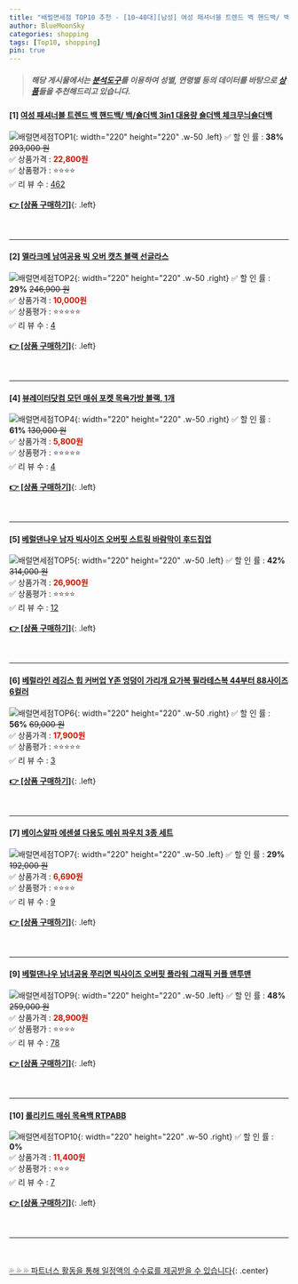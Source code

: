 ```yaml
---
title: "배럴면세점 TOP10 추천 - [10~40대][남성] 여성 패셔너블 트렌드 백 핸드백/ 백/숄더백 3in1 대용량 숄더백 체크무늬숄더백"
author: BlueMoonSky
categories: shopping
tags: [Top10, shopping]
pin: true
---
```


> ##### 해당 게시물에서는 [**분석도구**](https://itemscout.io/)를 이용하여 **성별**, **연령별** 등의 데이터를 바탕으로 [**상품**](https://link.coupang.com/a/baae76)들을 추천해드리고 있습니다.

#### [1] [여성 패셔너블 트렌드 백 핸드백/ 백/숄더백 3in1 대용량 숄더백 체크무늬숄더백](https://link.coupang.com/re/AFFSDP?lptag=AF5964186&subid=bluemoonsky6999&pageKey=7579042405&traceid=V0-153&itemId=20003203904&vendorItemId=87100271255)
![배럴면세점TOP1](https://thumbnail7.coupangcdn.com/thumbnails/remote/230x230ex/image/vendor_inventory/58d3/63bcddb303b541970e28b345be0acacfb67be2c96f4b6adbc5cb31ba5a33.jpg){: width="220" height="220" .w-50 .left}
✅ 할 인 률 : **38%** ~~<del class="base-price"> 293,000  </del>원~~<br>
✅ 상품가격 : <span style="color:#cb1400"> **22,800원** </span><br>
✅ 상품평가 : ⭐⭐⭐⭐<br>
✅ 리 뷰 수 : [462](https://link.coupang.com/re/AFFSDP?lptag=AF5964186&subid=bluemoonsky6999&pageKey=7579042405&traceid=V0-153&itemId=20003203904&vendorItemId=87100271255)<br>
<br>
[**👉  [상품 구매하기]**](https://link.coupang.com/re/AFFSDP?lptag=AF5964186&subid=bluemoonsky6999&pageKey=7579042405&traceid=V0-153&itemId=20003203904&vendorItemId=87100271255){: .left}
<br>
<br>
<br>

***

#### [2] [멜라크메 남여공용 빅 오버 캣츠 블랙 선글라스](https://link.coupang.com/re/AFFSDP?lptag=AF5964186&subid=bluemoonsky6999&pageKey=2082223437&traceid=V0-153&itemId=3537088872&vendorItemId=86213775191)
![배럴면세점TOP2](https://thumbnail6.coupangcdn.com/thumbnails/remote/230x230ex/image/rs_quotation_api/njoxim2a/14f56773b0c24a34bf6f79f6a1fb9365.jpg){: width="220" height="220" .w-50 .right}
✅ 할 인 률 : **29%** ~~<del class="base-price"> 246,900  </del>원~~<br>
✅ 상품가격 : <span style="color:#cb1400"> **10,000원** </span><br>
✅ 상품평가 : ⭐⭐⭐⭐⭐<br>
✅ 리 뷰 수 : [4](https://link.coupang.com/re/AFFSDP?lptag=AF5964186&subid=bluemoonsky6999&pageKey=2082223437&traceid=V0-153&itemId=3537088872&vendorItemId=86213775191)<br>
<br>
[**👉  [상품 구매하기]**](https://link.coupang.com/re/AFFSDP?lptag=AF5964186&subid=bluemoonsky6999&pageKey=2082223437&traceid=V0-153&itemId=3537088872&vendorItemId=86213775191){: .left}
<br>
<br>
<br>

***

#### [4] [뷰레이터닷컴 모던 매쉬 포켓 목욕가방 블랙, 1개](https://link.coupang.com/re/AFFSDP?lptag=AF5964186&subid=bluemoonsky6999&pageKey=1761810275&traceid=V0-153&itemId=3000666502&vendorItemId=75538991220)
![배럴면세점TOP4](https://thumbnail9.coupangcdn.com/thumbnails/remote/230x230ex/image/retail/images/7036624383453421-bc842fd8-a517-4151-97c6-5cdcfed569b0.jpg){: width="220" height="220" .w-50 .right}
✅ 할 인 률 : **61%** ~~<del class="base-price"> 130,000  </del>원~~<br>
✅ 상품가격 : <span style="color:#cb1400"> **5,800원** </span><br>
✅ 상품평가 : ⭐⭐⭐⭐⭐<br>
✅ 리 뷰 수 : [4](https://link.coupang.com/re/AFFSDP?lptag=AF5964186&subid=bluemoonsky6999&pageKey=1761810275&traceid=V0-153&itemId=3000666502&vendorItemId=75538991220)<br>
<br>
[**👉  [상품 구매하기]**](https://link.coupang.com/re/AFFSDP?lptag=AF5964186&subid=bluemoonsky6999&pageKey=1761810275&traceid=V0-153&itemId=3000666502&vendorItemId=75538991220){: .left}
<br>
<br>
<br>

***

#### [5] [베럴댄나우 남자 빅사이즈 오버핏 스트링 바람막이 후드집업](https://link.coupang.com/re/AFFSDP?lptag=AF5964186&subid=bluemoonsky6999&pageKey=7553293864&traceid=V0-153&itemId=19883216961&vendorItemId=86983677663)
![배럴면세점TOP5](https://thumbnail10.coupangcdn.com/thumbnails/remote/230x230ex/image/vendor_inventory/429a/e42f7e3b8f5ef5802f4b21477d758ec81e30ecc8fb337d09dd3a35d2ee9c.jpg){: width="220" height="220" .w-50 .left}
✅ 할 인 률 : **42%** ~~<del class="base-price"> 314,000  </del>원~~<br>
✅ 상품가격 : <span style="color:#cb1400"> **26,900원** </span><br>
✅ 상품평가 : ⭐⭐⭐⭐<br>
✅ 리 뷰 수 : [12](https://link.coupang.com/re/AFFSDP?lptag=AF5964186&subid=bluemoonsky6999&pageKey=7553293864&traceid=V0-153&itemId=19883216961&vendorItemId=86983677663)<br>
<br>
[**👉  [상품 구매하기]**](https://link.coupang.com/re/AFFSDP?lptag=AF5964186&subid=bluemoonsky6999&pageKey=7553293864&traceid=V0-153&itemId=19883216961&vendorItemId=86983677663){: .left}
<br>
<br>
<br>

***

#### [6] [베럴라인 레깅스 힙 커버업 Y존 엉덩이 가리개 요가복 필라테스복 44부터 88사이즈 6컬러](https://link.coupang.com/re/AFFSDP?lptag=AF5964186&subid=bluemoonsky6999&pageKey=6532396645&traceid=V0-153&itemId=19295095586&vendorItemId=86409753858)
![배럴면세점TOP6](https://thumbnail7.coupangcdn.com/thumbnails/remote/230x230ex/image/vendor_inventory/9641/4d897aefa9127e1f1bb91dfcf67d0d13fd15205e9115cbb9edf6c26cf6d0.jpg){: width="220" height="220" .w-50 .right}
✅ 할 인 률 : **56%** ~~<del class="base-price"> 69,000  </del>원~~<br>
✅ 상품가격 : <span style="color:#cb1400"> **17,900원** </span><br>
✅ 상품평가 : ⭐⭐⭐⭐⭐<br>
✅ 리 뷰 수 : [3](https://link.coupang.com/re/AFFSDP?lptag=AF5964186&subid=bluemoonsky6999&pageKey=6532396645&traceid=V0-153&itemId=19295095586&vendorItemId=86409753858)<br>
<br>
[**👉  [상품 구매하기]**](https://link.coupang.com/re/AFFSDP?lptag=AF5964186&subid=bluemoonsky6999&pageKey=6532396645&traceid=V0-153&itemId=19295095586&vendorItemId=86409753858){: .left}
<br>
<br>
<br>

***

#### [7] [베이스알파 에센셜 다용도 메쉬 파우치 3종 세트](https://link.coupang.com/re/AFFSDP?lptag=AF5964186&subid=bluemoonsky6999&pageKey=7186679235&traceid=V0-153&itemId=18136044771&vendorItemId=85286632351)
![배럴면세점TOP7](https://thumbnail8.coupangcdn.com/thumbnails/remote/230x230ex/image/retail/images/5896121189029743-4845dec0-a07e-48e6-ae08-ae6bfab605ff.jpg){: width="220" height="220" .w-50 .left}
✅ 할 인 률 : **29%** ~~<del class="base-price"> 192,000  </del>원~~<br>
✅ 상품가격 : <span style="color:#cb1400"> **6,690원** </span><br>
✅ 상품평가 : ⭐⭐⭐⭐<br>
✅ 리 뷰 수 : [9](https://link.coupang.com/re/AFFSDP?lptag=AF5964186&subid=bluemoonsky6999&pageKey=7186679235&traceid=V0-153&itemId=18136044771&vendorItemId=85286632351)<br>
<br>
[**👉  [상품 구매하기]**](https://link.coupang.com/re/AFFSDP?lptag=AF5964186&subid=bluemoonsky6999&pageKey=7186679235&traceid=V0-153&itemId=18136044771&vendorItemId=85286632351){: .left}
<br>
<br>
<br>

***

#### [9] [베럴댄나우 남녀공용 쭈리면 빅사이즈 오버핏 플라워 그래픽 커플 맨투맨](https://link.coupang.com/re/AFFSDP?lptag=AF5964186&subid=bluemoonsky6999&pageKey=7219180883&traceid=V0-153&itemId=18289880842&vendorItemId=85435628871)
![배럴면세점TOP9](https://thumbnail9.coupangcdn.com/thumbnails/remote/230x230ex/image/vendor_inventory/ee54/5b1f3a3d3958433312575256ee058a13562bffd184a6a75b1867debc3c89.jpg){: width="220" height="220" .w-50 .left}
✅ 할 인 률 : **48%** ~~<del class="base-price"> 259,000  </del>원~~<br>
✅ 상품가격 : <span style="color:#cb1400"> **28,900원** </span><br>
✅ 상품평가 : ⭐⭐⭐⭐<br>
✅ 리 뷰 수 : [78](https://link.coupang.com/re/AFFSDP?lptag=AF5964186&subid=bluemoonsky6999&pageKey=7219180883&traceid=V0-153&itemId=18289880842&vendorItemId=85435628871)<br>
<br>
[**👉  [상품 구매하기]**](https://link.coupang.com/re/AFFSDP?lptag=AF5964186&subid=bluemoonsky6999&pageKey=7219180883&traceid=V0-153&itemId=18289880842&vendorItemId=85435628871){: .left}
<br>
<br>
<br>

***

#### [10] [롤리키드 매쉬 목욕백 RTPABB](https://link.coupang.com/re/AFFSDP?lptag=AF5964186&subid=bluemoonsky6999&pageKey=321500&traceid=V0-153&itemId=753524&vendorItemId=74259787006)
![배럴면세점TOP10](https://thumbnail6.coupangcdn.com/thumbnails/remote/230x230ex/image/retail/images/2021/03/03/11/8/a26146eb-6124-416f-bfad-c6f3e4b4e730.jpg){: width="220" height="220" .w-50 .right}
✅ 할 인 률 : **0%** <br>
✅ 상품가격 : <span style="color:#cb1400"> **11,400원** </span><br>
✅ 상품평가 : ⭐⭐⭐<br>
✅ 리 뷰 수 : [7](https://link.coupang.com/re/AFFSDP?lptag=AF5964186&subid=bluemoonsky6999&pageKey=321500&traceid=V0-153&itemId=753524&vendorItemId=74259787006)<br>
<br>
[**👉  [상품 구매하기]**](https://link.coupang.com/re/AFFSDP?lptag=AF5964186&subid=bluemoonsky6999&pageKey=321500&traceid=V0-153&itemId=753524&vendorItemId=74259787006){: .left}
<br>
<br>
<br>

***
<br><br>[💦 💦 💦 파트너스 활동을 통해 일정액의 수수료를 제공받을 수 있습니다](https://link.coupang.com/a/baae76){: .center}